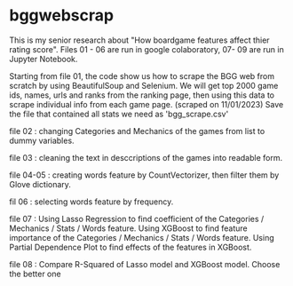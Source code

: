 # bggwebscrap
This is my senior research about "How boardgame features affect thier rating score". 
Files 01 - 06 are run in google colaboratory, 07- 09 are run in Jupyter Notebook.

Starting from file 01, the code show us how to scrape the BGG web from scratch by using BeautifulSoup and Selenium. 
We will get top 2000 game ids, names, urls and ranks from the ranking page, then using this data to scrape individual info from each game page. (scraped on 11/01/2023)
Save the file that contained all stats we need as 'bgg_scrape.csv'


file 02 : changing Categories and Mechanics of the games from list to dummy variables.

file 03 : cleaning the text in desccriptions of the games into readable form.

file 04-05 : creating words feature by CountVectorizer, then filter them by Glove dictionary.

fil 06 : selecting words feature by frequency.

file 07 : Using Lasso Regression to find coefficient of the Categories / Mechanics / Stats / Words feature.
          Using XGBoost to find feature importance of the Categories / Mechanics / Stats / Words feature.
          Using Partial Dependence Plot to find effects of the features in XGBoost.
          
file 08 : Compare R-Squared of Lasso model and XGBoost model. Choose the better one
